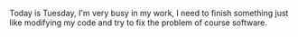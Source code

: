 Today is Tuesday, I'm very busy in my work, I need to finish something just like modifying my code and try to fix the problem of course software.
